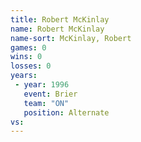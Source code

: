 ```yaml
---
title: Robert McKinlay
name: Robert McKinlay
name-sort: McKinlay, Robert
games: 0
wins: 0
losses: 0
years:
 - year: 1996
   event: Brier
   team: "ON"
   position: Alternate
vs:
---
```

